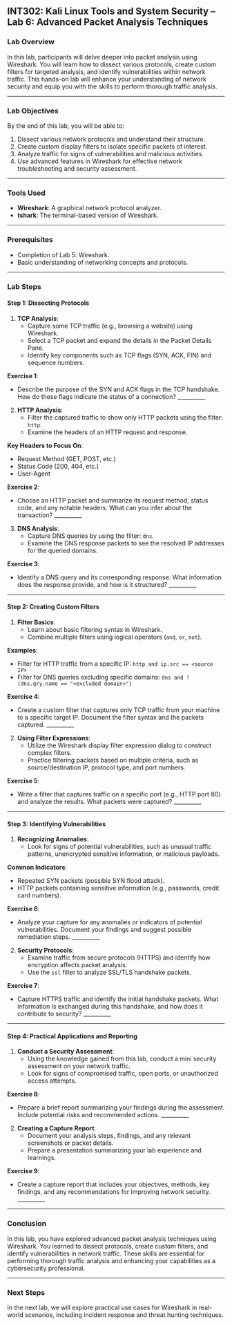 

## **INT302: Kali Linux Tools and System Security – Lab 6: Advanced Packet Analysis Techniques**

### **Lab Overview**
In this lab, participants will delve deeper into packet analysis using Wireshark. You will learn how to dissect various protocols, create custom filters for targeted analysis, and identify vulnerabilities within network traffic. This hands-on lab will enhance your understanding of network security and equip you with the skills to perform thorough traffic analysis.

---

### **Lab Objectives**
By the end of this lab, you will be able to:
1. Dissect various network protocols and understand their structure.
2. Create custom display filters to isolate specific packets of interest.
3. Analyze traffic for signs of vulnerabilities and malicious activities.
4. Use advanced features in Wireshark for effective network troubleshooting and security assessment.

---

### **Tools Used**
- **Wireshark**: A graphical network protocol analyzer.
- **tshark**: The terminal-based version of Wireshark.

---

### **Prerequisites**
- Completion of Lab 5: Wireshark.
- Basic understanding of networking concepts and protocols.

---

### **Lab Steps**

#### **Step 1: Dissecting Protocols**

1. **TCP Analysis**:
   - Capture some TCP traffic (e.g., browsing a website) using Wireshark.
   - Select a TCP packet and expand the details in the Packet Details Pane.
   - Identify key components such as TCP flags (SYN, ACK, FIN) and sequence numbers.

**Exercise 1**:  
- Describe the purpose of the SYN and ACK flags in the TCP handshake. How do these flags indicate the status of a connection? __________

2. **HTTP Analysis**:
   - Filter the captured traffic to show only HTTP packets using the filter: `http`.
   - Examine the headers of an HTTP request and response.

**Key Headers to Focus On**:
- Request Method (GET, POST, etc.)
- Status Code (200, 404, etc.)
- User-Agent

**Exercise 2**:  
- Choose an HTTP packet and summarize its request method, status code, and any notable headers. What can you infer about the transaction? __________

3. **DNS Analysis**:
   - Capture DNS queries by using the filter: `dns`.
   - Examine the DNS response packets to see the resolved IP addresses for the queried domains.

**Exercise 3**:  
- Identify a DNS query and its corresponding response. What information does the response provide, and how is it structured? __________

---

#### **Step 2: Creating Custom Filters**

1. **Filter Basics**:
   - Learn about basic filtering syntax in Wireshark.
   - Combine multiple filters using logical operators (`and`, `or`, `not`).

**Examples**:
- Filter for HTTP traffic from a specific IP: `http and ip.src == <source IP>`
- Filter for DNS queries excluding specific domains: `dns and !(dns.qry.name == "<excluded domain>")`

**Exercise 4**:  
- Create a custom filter that captures only TCP traffic from your machine to a specific target IP. Document the filter syntax and the packets captured. __________

2. **Using Filter Expressions**:
   - Utilize the Wireshark display filter expression dialog to construct complex filters.
   - Practice filtering packets based on multiple criteria, such as source/destination IP, protocol type, and port numbers.

**Exercise 5**:  
- Write a filter that captures traffic on a specific port (e.g., HTTP port 80) and analyze the results. What packets were captured? __________

---

#### **Step 3: Identifying Vulnerabilities**

1. **Recognizing Anomalies**:
   - Look for signs of potential vulnerabilities, such as unusual traffic patterns, unencrypted sensitive information, or malicious payloads.

**Common Indicators**:
- Repeated SYN packets (possible SYN flood attack).
- HTTP packets containing sensitive information (e.g., passwords, credit card numbers).

**Exercise 6**:  
- Analyze your capture for any anomalies or indicators of potential vulnerabilities. Document your findings and suggest possible remediation steps. __________

2. **Security Protocols**:
   - Examine traffic from secure protocols (HTTPS) and identify how encryption affects packet analysis.
   - Use the `ssl` filter to analyze SSL/TLS handshake packets.

**Exercise 7**:  
- Capture HTTPS traffic and identify the initial handshake packets. What information is exchanged during this handshake, and how does it contribute to security? __________

---

#### **Step 4: Practical Applications and Reporting**

1. **Conduct a Security Assessment**:
   - Using the knowledge gained from this lab, conduct a mini security assessment on your network traffic.
   - Look for signs of compromised traffic, open ports, or unauthorized access attempts.

**Exercise 8**:  
- Prepare a brief report summarizing your findings during the assessment. Include potential risks and recommended actions. __________

2. **Creating a Capture Report**:
   - Document your analysis steps, findings, and any relevant screenshots or packet details.
   - Prepare a presentation summarizing your lab experience and learnings.

**Exercise 9**:  
- Create a capture report that includes your objectives, methods, key findings, and any recommendations for improving network security. __________

---

### **Conclusion**
In this lab, you have explored advanced packet analysis techniques using Wireshark. You learned to dissect protocols, create custom filters, and identify vulnerabilities in network traffic. These skills are essential for performing thorough traffic analysis and enhancing your capabilities as a cybersecurity professional.

---

### **Next Steps**
In the next lab, we will explore practical use cases for Wireshark in real-world scenarios, including incident response and threat hunting techniques.

